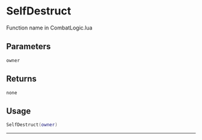 # SelfDestruct
Function name in CombatLogic.lua
## Parameters
`owner`
## Returns
`none`
## Usage
```lua
SelfDestruct(owner)
```
---
